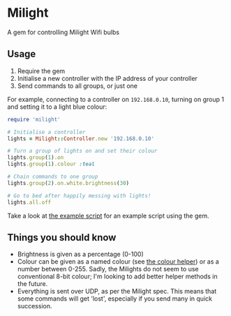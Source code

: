 Milight
=======
A gem for controlling Milight Wifi bulbs

Usage
-----
1. Require the gem
2. Initialise a new controller with the IP address of your controller
3. Send commands to all groups, or just one

For example, connecting to a controller on `192.168.0.10`, turning on group 1 and setting it to a light blue colour:

```Ruby
require 'milight'

# Initialise a controller
lights = Milight::Controller.new '192.168.0.10'

# Turn a group of lights on and set their colour
lights.group(1).on
lights.group(1).colour :teal

# Chain commands to one group
lights.group(2).on.white.brightness(30)

# Go to bed after happily messing with lights!
lights.all.off
```

Take a look at [the example script](bin/example) for an example script using the gem.

Things you should know
----------------------
* Brightness is given as a percentage (0-100)
* Colour can be given as a named colour (see [the colour helper](lib/milight/colour.rb)) or as a number between 0-255. Sadly, the Milights do not seem to use conventional 8-bit colour; I'm looking to add better helper methods in the future.
* Everything is sent over UDP, as per the Milight spec. This means that some commands will get 'lost', especially if you send many in quick succession.
